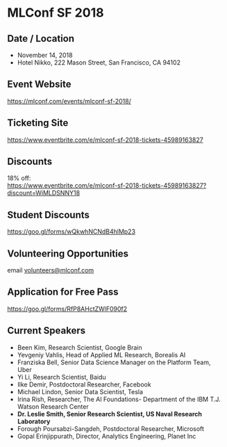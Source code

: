 # MLConf SF 2018

## Date / Location
- November 14, 2018
- Hotel Nikko, 222 Mason Street, San Francisco, CA 94102

## Event Website
https://mlconf.com/events/mlconf-sf-2018/

## Ticketing Site
https://www.eventbrite.com/e/mlconf-sf-2018-tickets-45989163827

## Discounts
18% off:  
https://www.eventbrite.com/e/mlconf-sf-2018-tickets-45989163827?discount=WiMLDSNNY18

## Student Discounts
https://goo.gl/forms/wQkwhNCNdB4hlMp23

## Volunteering Opportunities
email volunteers@mlconf.com

## Application for Free Pass
https://goo.gl/forms/RfP8AHctZWlF090f2

## Current Speakers
- Been Kim, Research Scientist, Google Brain
- Yevgeniy Vahlis, Head of Applied ML Research, Borealis AI
- Franziska Bell, Senior Data Science Manager on the Platform Team, Uber
- Yi Li, Research Scientist, Baidu
- Ilke Demir, Postdoctoral Researcher, Facebook
- Michael Lindon, Senior Data Scientist, Tesla
- Irina Rish, Researcher, The AI Foundations- Department of the IBM T.J. Watson Research Center
- **Dr. Leslie Smith, Senior Research Scientist, US Naval Research Laboratory**
- Forough Poursabzi-Sangdeh, Postdoctoral Researcher, Microsoft
- Gopal Erinjippurath, Director, Analytics Engineering, Planet Inc


